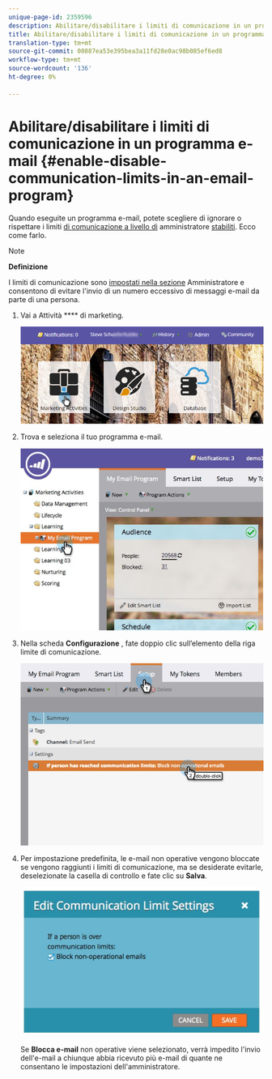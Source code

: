 ```yaml
---
unique-page-id: 2359596
description: Abilitare/disabilitare i limiti di comunicazione in un programma e-mail - Documenti Marketo - Documentazione del prodotto
title: Abilitare/disabilitare i limiti di comunicazione in un programma e-mail
translation-type: tm+mt
source-git-commit: 00887ea53e395bea3a11fd28e0ac98b085ef6ed8
workflow-type: tm+mt
source-wordcount: '136'
ht-degree: 0%

---
```



# Abilitare/disabilitare i limiti di comunicazione in un programma e-mail {#enable-disable-communication-limits-in-an-email-program}

Quando eseguite un programma e-mail, potete scegliere di ignorare o rispettare i limiti [di comunicazione a livello di](../../../../product-docs/administration/email-setup/enable-communication-limits.md) amministratore [stabiliti](../../../../product-docs/administration/email-setup/enable-communication-limits.md). Ecco come farlo.

>[!NOTE]
>
>**Definizione**
>
>I limiti di comunicazione sono [impostati nella sezione](../../../../product-docs/administration/email-setup/enable-communication-limits.md) Amministratore e consentono di evitare l&#39;invio di un numero eccessivo di messaggi e-mail da parte di una persona.

1. Vai a Attività **** di marketing.

   ![](assets/login-marketing-activities-3.png)

1. Trova e seleziona il tuo programma e-mail.

   ![](assets/selectemailprogram-3.jpg)

1. Nella scheda **Configurazione** , fate doppio clic sull’elemento della riga limite di comunicazione.

   ![](assets/blockoperational.png)

1. Per impostazione predefinita, le e-mail non operative vengono bloccate se vengono raggiunti i limiti di comunicazione, ma se desiderate evitarle, deselezionate la casella di controllo e fate clic su **Salva**.

   ![](assets/ifaperson.jpg)

   Se **Blocca e-mail** non operative viene selezionato, verrà impedito l&#39;invio dell&#39;e-mail a chiunque abbia ricevuto più e-mail di quante ne consentano le impostazioni dell&#39;amministratore.


